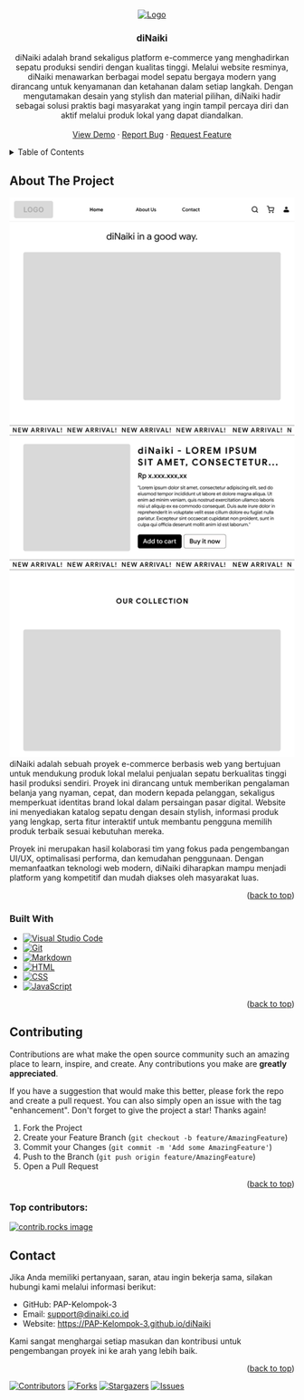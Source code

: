 <a id="readme-top"></a>

<!-- PROJECT LOGO -->
<br />
<div align="center">
  <a href="https://github.com/PAP-Kelompok-3/diNaiki">
    <img src="src/img/primaryLogo.png" alt="Logo">
  </a>

<h3 align="center">diNaiki</h3>

  <p align="center">
    diNaiki adalah brand sekaligus platform e-commerce yang menghadirkan sepatu produksi sendiri dengan kualitas tinggi. Melalui website resminya, diNaiki menawarkan berbagai model sepatu bergaya modern yang dirancang untuk kenyamanan dan ketahanan dalam setiap langkah. Dengan mengutamakan desain yang stylish dan material pilihan, diNaiki hadir sebagai solusi praktis bagi masyarakat yang ingin tampil percaya diri dan aktif melalui produk lokal yang dapat diandalkan.
    <br />
    <br />
    <a href="https://PAP-Kelompok-3.github.io/diNaiki">View Demo</a>
    &middot;
    <a href="https://github.com/PAP-Kelompok-3/diNaiki/issues/new?labels=bug&template=bug-report---.md">Report Bug</a>
    &middot;
    <a href="https://github.com/PAP-Kelompok-3/diNaiki/issues/new?labels=enhancement&template=feature-request---.md">Request Feature</a>
  </p>
</div>

<!-- TABLE OF CONTENTS -->
<details>
  <summary>Table of Contents</summary>
  <ol>
    <li>
      <a href="#about-the-project">About The Project</a>
      <ul>
        <li><a href="#built-with">Built With</a></li>
      </ul>
    </li>
    <li><a href="#contributing">Contributing</a></li>
    <li><a href="#contact">Contact</a></li>
  </ol>
</details>

<!-- ABOUT THE PROJECT -->

## About The Project

[![diNaiki Screenshot][product-screenshot]](https://PAP-Kelompok-3.github.io/diNaiki)
<br/>
diNaiki adalah sebuah proyek e-commerce berbasis web yang bertujuan untuk mendukung produk lokal melalui penjualan sepatu berkualitas tinggi hasil produksi sendiri. Proyek ini dirancang untuk memberikan pengalaman belanja yang nyaman, cepat, dan modern kepada pelanggan, sekaligus memperkuat identitas brand lokal dalam persaingan pasar digital. Website ini menyediakan katalog sepatu dengan desain stylish, informasi produk yang lengkap, serta fitur interaktif untuk membantu pengguna memilih produk terbaik sesuai kebutuhan mereka.

Proyek ini merupakan hasil kolaborasi tim yang fokus pada pengembangan UI/UX, optimalisasi performa, dan kemudahan penggunaan. Dengan memanfaatkan teknologi web modern, diNaiki diharapkan mampu menjadi platform yang kompetitif dan mudah diakses oleh masyarakat luas.

<p align="right">(<a href="#readme-top">back to top</a>)</p>

### Built With

- [![Visual Studio Code](https://custom-icon-badges.demolab.com/badge/Visual%20Studio%20Code-0078d7.svg?logo=vsc&logoColor=white)](#)
- [![Git](https://img.shields.io/badge/Git-F05032?logo=git&logoColor=fff)](#)
- [![Markdown](https://img.shields.io/badge/Markdown-%23000000.svg?logo=markdown&logoColor=white)](#)
- [![HTML](https://img.shields.io/badge/HTML-%23E34F26.svg?logo=html5&logoColor=white)](#)
- [![CSS](https://img.shields.io/badge/CSS-1572B6?logo=css3&logoColor=fff)](#)
- [![JavaScript](https://img.shields.io/badge/JavaScript-F7DF1E?logo=javascript&logoColor=000)](#)

<p align="right">(<a href="#readme-top">back to top</a>)</p>

<!-- CONTRIBUTING -->

## Contributing

Contributions are what make the open source community such an amazing place to learn, inspire, and create. Any contributions you make are **greatly appreciated**.

If you have a suggestion that would make this better, please fork the repo and create a pull request. You can also simply open an issue with the tag "enhancement".
Don't forget to give the project a star! Thanks again!

1. Fork the Project
2. Create your Feature Branch (`git checkout -b feature/AmazingFeature`)
3. Commit your Changes (`git commit -m 'Add some AmazingFeature'`)
4. Push to the Branch (`git push origin feature/AmazingFeature`)
5. Open a Pull Request

<p align="right">(<a href="#readme-top">back to top</a>)</p>

### Top contributors:

<a href="https://github.com/PAP-Kelompok-3/diNaiki/graphs/contributors">
  <img src="https://contrib.rocks/image?repo=PAP-Kelompok-3/diNaiki" alt="contrib.rocks image" />
</a>

## Contact

Jika Anda memiliki pertanyaan, saran, atau ingin bekerja sama, silakan hubungi kami melalui informasi berikut:

- GitHub: PAP-Kelompok-3
- Email: support@dinaiki.co.id
- Website: https://PAP-Kelompok-3.github.io/diNaiki

Kami sangat menghargai setiap masukan dan kontribusi untuk pengembangan proyek ini ke arah yang lebih baik.

<p align="right">(<a href="#readme-top">back to top</a>)</p>

[![Contributors][contributors-shield]][contributors-url]
[![Forks][forks-shield]][forks-url]
[![Stargazers][stars-shield]][stars-url]
[![Issues][issues-shield]][issues-url]

[contributors-shield]: https://img.shields.io/github/contributors/PAP-Kelompok-3/diNaiki.svg?style=for-the-badge
[contributors-url]: https://github.com/PAP-Kelompok-3/diNaiki/graphs/contributors
[forks-shield]: https://img.shields.io/github/forks/PAP-Kelompok-3/diNaiki.svg?style=for-the-badge
[forks-url]: https://github.com/PAP-Kelompok-3/diNaiki/network/members
[stars-shield]: https://img.shields.io/github/stars/PAP-Kelompok-3/diNaiki.svg?style=for-the-badge
[stars-url]: https://github.com/PAP-Kelompok-3/diNaiki/stargazers
[issues-shield]: https://img.shields.io/github/issues/PAP-Kelompok-3/diNaiki.svg?style=for-the-badge
[issues-url]: https://github.com/PAP-Kelompok-3/diNaiki/issues
[product-screenshot]: src/img/screenshot/home.png
